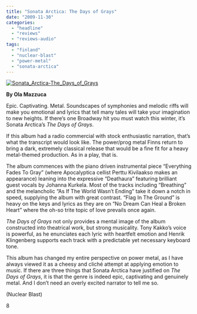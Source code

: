 ```yaml
---
title: "Sonata Arctica: The Days of Grays"
date: "2009-11-30"
categories: 
  - "headline"
  - "reviews"
  - "reviews-audio"
tags: 
  - "finland"
  - "nuclear-blast"
  - "power-metal"
  - "sonata-arctica"
---
```


[![Sonata_Arctica-The_Days_of_Grays](http://www.hellbound.ca/wp-content/uploads/2009/11/Sonata_Arctica-The_Days_of_Grays.jpg "Sonata_Arctica-The_Days_of_Grays")](http://www.hellbound.ca/wp-content/uploads/2009/11/Sonata_Arctica-The_Days_of_Grays.jpg)

**By Ola Mazzuca**

Epic. Captivating. Metal. Soundscapes of symphonies and melodic riffs will make you emotional and lyrics that tell many tales will take your imagination to new heights. If there’s one Broadway hit you must watch this winter, it’s Sonata Arctica’s _The Days of Grays_.

If this album had a radio commercial with stock enthusiastic narration, that’s what the transcript would look like. The power/prog metal Finns return to bring a dark, extremely classical release that would be a fine fit for a heavy metal-themed production. As in a play, that is.

The album commences with the piano driven instrumental piece “Everything Fades To Gray” (where Apocalyptica cellist Perttu Kivilaakso makes an appearance) leaning into the expressive “Deathaura” featuring brilliant guest vocals by Johanna Kurkela. Most of the tracks including “Breathing” and the melancholic “As If The World Wasn’t Ending” take it down a notch in speed, supplying the album with great contrast. “Flag In The Ground” is heavy on the keys and lyrics as they are on “No Dream Can Heal a Broken Heart” where the oh-so trite topic of love prevails once again.

_The Days of Grays_ not only provides a mental image of the album constructed into theatrical work, but strong musicality. Tony Kakko’s voice is powerful, as he enunciates each lyric with heartfelt emotion and Henrik Klingenberg supports each track with a predictable yet necessary keyboard tone.

This album has changed my entire perspective on power metal, as I have always viewed it as a cheesy and cliché attempt at applying emotion to music. If there are three things that Sonata Arctica have justified on _The Days of Grays_, it is that the genre is indeed epic, captivating and genuinely metal. And I don’t need an overly excited narrator to tell me so.

(Nuclear Blast)

8
